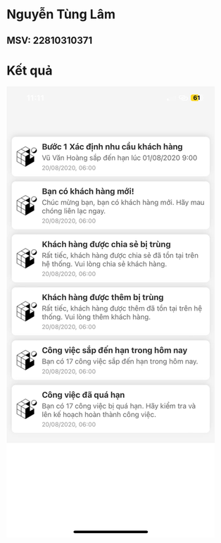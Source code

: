 # Nguyễn Tùng Lâm
## MSV: 22810310371
# Kết quả
![z6204594933002_95b2b922c02c6fc24b8d64ea8409d001](z6204594933002_95b2b922c02c6fc24b8d64ea8409d001.jpg)
